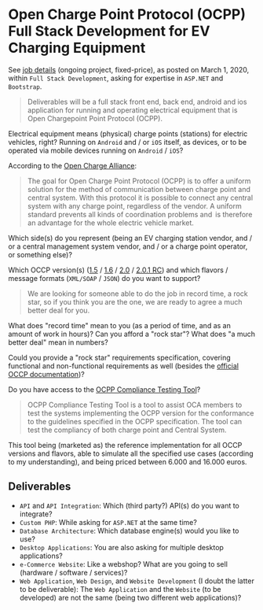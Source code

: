 ﻿# Open Charge Point Protocol (OCPP) Full Stack Development for EV Charging Equipment

See [job details](docs/job-details.pdf) (ongoing project, fixed-price), as posted on March 1, 2020, within `Full Stack Development`, asking for expertise in `ASP.NET` and `Bootstrap`.

> Deliverables will be a full stack front end, back end, android and ios application for running and operating electrical equipment that is Open Chargepoint Point Protocol (OCPP).

Electrical equipment means (physical) charge points (stations) for electric vehicles, right? Running on `Android` and / or `iOS` itself, as devices, or to be operated via mobile devices running on `Android` / `iOS`?

According to the [Open Charge Alliance](https://www.openchargealliance.org/protocols):

> The goal for Open Charge Point Protocol (OCPP) is to offer a uniform solution for the method of communication between charge point and central system. With this protocol it is possible to connect any central system with any charge point, regardless of the vendor. A uniform standard prevents all kinds of coordination problems and  is therefore an advantage for the whole electric vehicle market.

Which side(s) do you represent (being an EV charging station vendor, and / or a central management system vendor, and / or a charge point operator, or something else)?

Which OCCP version(s) ([1.5](https://www.openchargealliance.org/protocols/ocpp-15/) / [1.6](https://www.openchargealliance.org/protocols/ocpp-16/) / [2.0](https://www.openchargealliance.org/protocols/ocpp-20/) / [2.0.1 RC](https://www.openchargealliance.org/protocols/ocpp-201/)) and which flavors / message formats (`XML/SOAP` / `JSON`) do you want to support?

> We are looking for someone able to do the job in record time, a rock star, so if you think you are the one, we are ready to agree a much better deal for you.

What does "record time" mean to you (as a period of time, and as an amount of work in hours)? Can you afford a "rock star"? What does "a much better deal" mean in numbers?

Could you provide a "rock star" requirements specification, covering functional and non-functional requirements as well (besides the [official OCCP documentation](https://www.openchargealliance.org/downloads))?

Do you have access to the [OCPP Compliance Testing Tool](https://www.openchargealliance.org/protocols/test-tool/info/)?

> OCPP Compliance Testing Tool is a tool to assist OCA members to test the systems implementing the OCPP version for the conformance to the guidelines specified in the OCPP specification. The tool can test the compliancy of both charge point and Central System.

This tool being (marketed as) the reference implementation for all OCCP versions and flavors, able to simulate all the specified use cases (according to my understanding), and being priced between 6.000 and 16.000 euros.

## Deliverables

- `API` and `API Integration`: Which (third party?) API(s) do you want to integrate?
- `Custom PHP`: While asking for `ASP.NET` at the same time?
- `Database Architecture`: Which database engine(s) would you like to use?
- `Desktop Applications`: You are also asking for multiple desktop applications?
- `e-Commerce Website`: Like a webshop? What are you going to sell (hardware / software / services)? 
- `Web Application`, `Web Design`, and `Website Development` (I doubt the latter to be deliverable): The `Web Application` and the `Website` (to be developed) are not the same (being two different web applications)?
